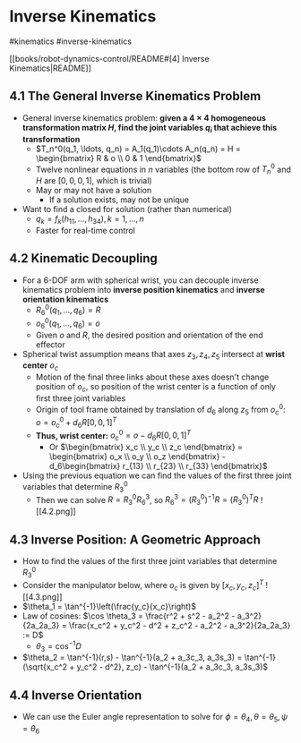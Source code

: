 # Inverse Kinematics

#kinematics
#inverse-kinematics

[[books/robot-dynamics-control/README#[4] Inverse Kinematics|README]]

## 4.1 The General Inverse Kinematics Problem

- General inverse kinematics problem: **given a $4\times 4$ homogeneous transformation matrix $H$, find the joint variables $q_i$ that achieve this transformation**
	- $T_n^0(q_1, \ldots, q_n) = A_1(q_1)\cdots A_n(q_n) = H = \begin{bmatrix} R & o \\ 0 & 1 \end{bmatrix}$
	- Twelve nonlinear equations in $n$ variables (the bottom row of $T_n^0$ and $H$ are $[0,0,0,1]$, which is trivial)
	- May or may not have a solution
		- If a solution exists, may not be unique
- Want to find a closed for solution (rather than numerical)
	- $q_k = f_k(h_{11}, \ldots, h_{34}), k = 1, \ldots, n$
	- Faster for real-time control

## 4.2 Kinematic Decoupling

- For a 6-DOF arm with spherical wrist, you can decouple inverse kinematics problem into **inverse position kinematics** and **inverse orientation kinematics**
	- $R_6^0(q_1, \ldots, q_6) = R$
	- $o_6^0(q_1, \ldots, q_6) = o$
	- Given $o$ and $R$, the desired position and orientation of the end effector
- Spherical twist assumption means that axes $z_3, z_4, z_5$ intersect at **wrist center** $o_c$
	- Motion of the final three links about these axes doesn't change position of $o_c$, so position of the wrist center is a function of only first three joint variables
	- Origin of tool frame obtained by translation of $d_6$ along $z_5$ from $o_c^0$: $o = o_c^0 + d_6R[0,0,1]^T$
	- **Thus, wrist center:** $o_c^0 = o - d_6R[0,0,1]^T$
		- Or $\begin{bmatrix} x_c \\ y_c \\ z_c \end{bmatrix} = \begin{bmatrix} o_x \\ o_y \\ o_z \end{bmatrix} - d_6\begin{bmatrix} r_{13} \\ r_{23} \\ r_{33} \end{bmatrix}$
- Using the previous equation we can find the values of the first three joint variables that determine $R_3^0$
	- Then we can solve $R = R_3^0R_6^3$, so $R_6^3 = (R_3^0)^{-1}R = (R_3^0)^TR$ ![[4.2.png]]

## 4.3 Inverse Position: A Geometric Approach

- How to find the values of the first three joint variables that determine $R_3^0$
- Consider the manipulator below, where $o_c$ is given by $[x_c, y_c, z_c]^T$ ![[4.3.png]]
- $\theta_1 = \tan^{-1}\left(\frac{y_c}{x_c}\right)$
- Law of cosines: $\cos \theta_3 = \frac{r^2 + s^2 - a_2^2 - a_3^2}{2a_2a_3} = \frac{x_c^2 + y_c^2 - d^2 + z_c^2 - a_2^2 - a_3^2}{2a_2a_3} := D$
	- $\theta_3 = \cos^{-1}D$
- $\theta_2 = \tan^{-1}(r,s) - \tan^{-1}(a_2 + a_3c_3, a_3s_3) = \tan^{-1}(\sqrt{x_c^2 + y_c^2 - d^2}, z_c) - \tan^{-1}(a_2 + a_3c_3, a_3s_3)$

## 4.4 Inverse Orientation

- We can use the Euler angle representation to solve for $\phi = \theta_4, \theta = \theta_5, \psi = \theta_6$
